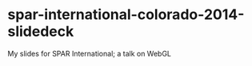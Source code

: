 spar-international-colorado-2014-slidedeck
==========================================

My slides for SPAR International; a talk on WebGL
